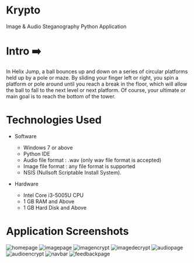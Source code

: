 # Krypto
 Image & Audio Steganography Python Application
# Intro :arrow_right:
  In Helix Jump, a ball bounces up and down on a series of circular platforms held up by a pole or maze. By sliding your finger left or right, you spin a platform or pole around until you reach a break in the floor, which will allow the ball to fall to the next level or next platform. Of course, your ultimate or main goal is to reach the bottom of the tower.

# Technologies Used
- Software
  - Windows 7 or above 
  - Python IDE 
  - Audio file format : .wav (only wav file format is accepted) 
  - Image file format : any file format is supported 
  - NSIS (Nullsoft Scriptable Install System). 

- Hardware
  - Intel Core i3-5005U CPU 
  - 1 GB RAM and Above 
  - 1 GB Hard Disk and Above 
  
# Application Screenshots
![homepage](https://user-images.githubusercontent.com/81374980/130922160-34654bd7-e163-4f7f-b87c-22d4c44f7267.JPG)
![imagepage](https://user-images.githubusercontent.com/81374980/130922214-29da2b22-4398-4e8e-a543-ef752a93f3f7.JPG)
![imagencrypt](https://user-images.githubusercontent.com/81374980/130922239-9588bada-72d5-4edd-b237-5b1fd927c3f6.JPG)
![imagedecrypt](https://user-images.githubusercontent.com/81374980/130922268-9a70cbcd-fae0-404b-b04a-7808a52f1ed9.JPG)
![audiopage](https://user-images.githubusercontent.com/81374980/130922308-a50b942f-eff9-4a5c-91df-d158c752fbef.JPG)
![audioencrypt](https://user-images.githubusercontent.com/81374980/130922328-b68f6263-bf54-4bbe-aea7-1ca8ab8b7013.JPG)
![navbar](https://user-images.githubusercontent.com/81374980/130922441-f4f154d6-0afc-4352-9b38-7a5d73d38cbc.JPG)
![feedbackpage](https://user-images.githubusercontent.com/81374980/130922492-2b39c20c-4179-4234-8599-d55ee06a66ce.JPG)
